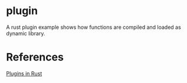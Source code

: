 # plugin
A rust plugin example shows how functions are compiled and loaded as dynamic library.
# References
[Plugins in Rust](https://adventures.michaelfbryan.com/posts/plugins-in-rust/)
